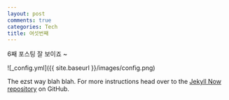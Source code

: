 ```yaml
---
layout: post
comments: true
categories: Tech
title: 여섯번째
---
```

6째 포스팅
잘 보이죠 ~

![_config.yml]({{ site.baseurl }}/images/config.png)

The ezst way blah blah. For more instructions head over to the [Jekyll Now repository](https://github.com/barryclark/jekyll-now) on GitHub.

